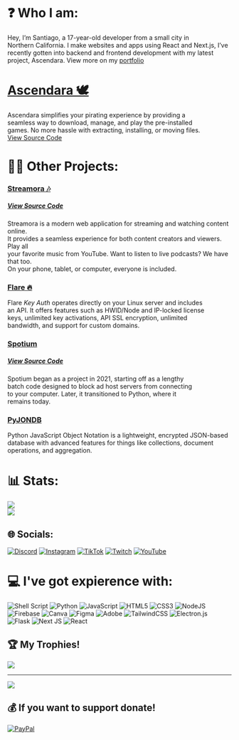 # ❓ Who I am:
Hey, I’m Santiago, a 17-year-old developer from a small city in<br/>
Northern California. I make websites and apps using React and Next.js, I’ve<br/>
recently gotten into backend and frontend development with my latest<br/>
project, Ascendara. View more on my [portfolio](https://tago.works/)


# [Ascendara 🕊️](https://ascendara.app/)

Ascendara simplifies your pirating experience by providing a  <br> 
seamless way to download, manage, and play the pre-installed  <br> 
games. No more hassle with extracting, installing, or moving files. <br> 
[View Source Code](https://github.com/tagoWorks/ascendara)<br> 


# 👨‍💻 Other Projects:

### [Streamora 🎶](https://streamora.tago.works/)
##### [View Source Code](https://github.com/tagoWorks/streamora)
Streamora is a modern web application for streaming and watching content online. <br> 
It provides a seamless experience for both content creators and viewers. Play all  <br>
your favorite music from YouTube. Want to listen to live podcasts? We have that too. <br>
On your phone, tablet, or computer, everyone is included.

### [Flare 🔥](https://github.com/tagoworks/flare)<br>

Flare _Key Auth_ operates directly on your Linux server and includes <br>
an API. It offers features such as HWID/Node and IP-locked license <br>
keys, unlimited key activations, API SSL encryption, unlimited <br>
bandwidth, and support for custom domains.

### [Spotium](https://spotium.dev)<br>

##### [View Source Code](https://github.com/tagoWorks/spotium)
Spotium began as a project in 2021, starting off as a lengthy <br>
batch code designed to block ad host servers from connecting <br>
to your computer. Later, it transitioned to Python, where it <br>
remains today.

### [PyJONDB](https://github.com/tagoworks/PyJONDB)<br>
Python JavaScript Object Notation is a lightweight, encrypted JSON-based  <br>
database with advanced features for things like collections, document <br>
operations, and aggregation.

# 📊 Stats:
![](https://github-readme-streak-stats.herokuapp.com/?user=t-a-g-o&theme=material-palenight&hide_border=true)<br/>
![](https://github-readme-stats.vercel.app/api/top-langs/?username=t-a-g-o&theme=material-palenight&hide_border=true&include_all_commits=true&count_private=false&layout=compact)

## 🌐 Socials:
[![Discord](https://img.shields.io/badge/Discord-%237289DA.svg?logo=discord&logoColor=white)](https://tago.works/discord) [![Instagram](https://img.shields.io/badge/Instagram-%23E4405F.svg?logo=Instagram&logoColor=white)](https://instagram.com/dayofearth) [![TikTok](https://img.shields.io/badge/TikTok-%23000000.svg?logo=TikTok&logoColor=white)](https://tiktok.com/@santiago...) [![Twitch](https://img.shields.io/badge/Twitch-%239146FF.svg?logo=Twitch&logoColor=white)](https://twitch.tv/tagtoot) [![YouTube](https://img.shields.io/badge/YouTube-%23FF0000.svg?logo=YouTube&logoColor=white)](https://youtube.com/@tagosvideos) 

# 💻 I've got expierence with:
![Shell Script](https://img.shields.io/badge/shell_script-%23121011.svg?style=for-the-badge&logo=gnu-bash&logoColor=white) ![Python](https://img.shields.io/badge/python-3670A0?style=for-the-badge&logo=python&logoColor=ffdd54) ![JavaScript](https://img.shields.io/badge/javascript-%23323330.svg?style=for-the-badge&logo=javascript&logoColor=%23F7DF1E) ![HTML5](https://img.shields.io/badge/html5-%23E34F26.svg?style=for-the-badge&logo=html5&logoColor=white) ![CSS3](https://img.shields.io/badge/css3-%231572B6.svg?style=for-the-badge&logo=css3&logoColor=white) ![NodeJS](https://img.shields.io/badge/node.js-6DA55F?style=for-the-badge&logo=node.js&logoColor=white) ![Firebase](https://img.shields.io/badge/firebase-%23039BE5.svg?style=for-the-badge&logo=firebase) ![Canva](https://img.shields.io/badge/Canva-%2300C4CC.svg?style=for-the-badge&logo=Canva&logoColor=white) ![Figma](https://img.shields.io/badge/figma-%23F24E1E.svg?style=for-the-badge&logo=figma&logoColor=white) ![Adobe](https://img.shields.io/badge/adobe-%23FF0000.svg?style=for-the-badge&logo=adobe&logoColor=white) ![TailwindCSS](https://img.shields.io/badge/tailwindcss-%2338B2AC.svg?style=for-the-badge&logo=tailwind-css&logoColor=white) ![Electron.js](https://img.shields.io/badge/Electron-191970?style=for-the-badge&logo=Electron&logoColor=white) ![Flask](https://img.shields.io/badge/flask-%23000.svg?style=for-the-badge&logo=flask&logoColor=white) ![Next JS](https://img.shields.io/badge/Next-black?style=for-the-badge&logo=next.js&logoColor=white) ![React](https://img.shields.io/badge/react-%2320232a.svg?style=for-the-badge&logo=react&logoColor=%2361DAFB)

## 🏆 My Trophies!
![](https://github-profile-trophy.vercel.app/?username=t-a-g-o&theme=radical&no-frame=false&no-bg=true&margin-w=4)

---
[![](https://visitcount.itsvg.in/api?id=t-a-g-o&icon=0&color=0)](https://visitcount.itsvg.in)

  ## 💰 If you want to support donate!
  [![PayPal](https://img.shields.io/badge/PayPal-00457C?style=for-the-badge&logo=paypal&logoColor=white)](https://paypal.me/dayofearth) 
